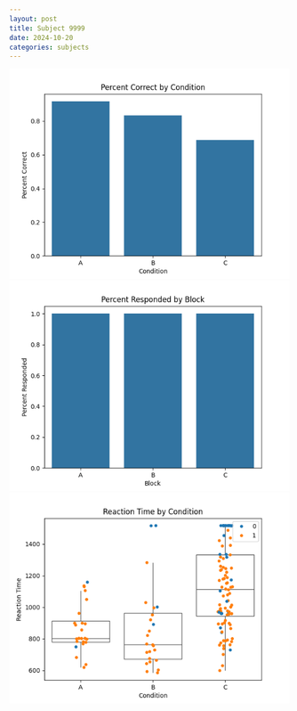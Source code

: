 ```yaml
---
layout: post
title: Subject 9999
date: 2024-10-20
categories: subjects
---
```


![](data/9999/run-9/9999_ATS_percent_correct.png)
![](data/9999/run-9/9999_ATS_percent_responded.png)
![](data/9999/run-9/9999_ATS_rt.png)
